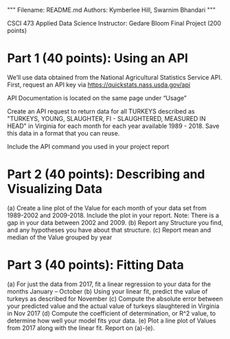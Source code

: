 """
Filename: README.md
Authors: Kymberlee Hill, Swarnim Bhandari
"""

CSCI 473 Applied Data Science
Instructor: Gedare Bloom
Final Project (200 points)

# Part 1 (40 points): Using an API
We’ll use data obtained from the National Agricultural Statistics Service API. First, request an API key via https://quickstats.nass.usda.gov/api

API Documentation is located on the same page under “Usage”

Create an API request to return data for all TURKEYS described as "TURKEYS, YOUNG, SLAUGHTER, FI - SLAUGHTERED, MEASURED IN HEAD" in Virginia for each month for each year available 1989 - 2018. Save this data in a format that you can reuse.

Include the API command you used in your project report

# Part 2 (40 points): Describing and Visualizing Data
(a) Create a line plot of the Value for each month of your data set from 1989-2002 and
2009-2018. Include the plot in your report. Note: There is a gap in your data between
2002 and 2009.
(b) Report any Structure you find, and any hypotheses you have about that structure.
(c) Report mean and median of the Value grouped by year

# Part 3 (40 points): Fitting Data
(a) For just the data from 2017, fit a linear regression to your data for the months January
– October
(b) Using your linear fit, predict the value of turkeys as described for November
(c) Compute the absolute error between your predicted value and the actual value of
turkeys slaughtered in Virginia in Nov 2017
(d) Compute the coefficient of determination, or R^2 value, to determine how well your
model fits your data.
(e) Plot a line plot of Values from 2017 along with the linear fit.
Report on (a)-(e).
